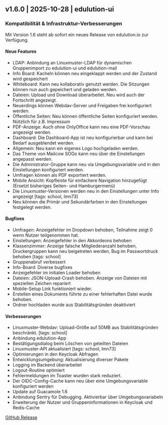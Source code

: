 ## v1.6.0 | 2025-10-28 | edulution-ui

### Kompatibilität & Infrastruktur-Verbesserungen

Mit Version 1.6 steht ab sofort ein neues Release von edulution.io zur Verfügung.

#### Neue Features

- LDAP: Anbindung an Linuxmuster-LDAP für dynamischen Gruppenimport zu edulution-ui und edulution-mail
- Info Board: Kacheln können neu eingeklappt werden und der Zustand wird gespeichert
- Whiteboard: Kann neu kollaborativ genutzt werden. Die Sitzungen können nun auch gepeichert und geladen werden.
- Dateien: Upload und Download überarbeitet. Neu wird auch der Fortschritt angezeigt.
- Neuerdings können Webdav-Server und Freigaben frei konfiguriert werden.
- Öffentliche Seiten: Neu können öffentliche Seiten konfiguriert werden. Nützlich für z.B. Impressum
- PDF-Anzeige: Auch ohne OnlyOffice kann neu eine PDF-Vorschau angezeigt werden.
- Dashboard: Die Dashboard-App ist neu konfigurierbar und kann bei Bedarf ausgeblendet werden.
- Allgemein: Neu kann ein eigenes Logo hochgeladen werden.
- Das Theme von Mailcow SOGo kann neu über die Einstellungen angepasst werden.
- Die Administrator-Gruppe kann neu via Umgebungsvariable und in den Einstellungen konfiguriert werden.
- Umfragen können als PDF exportiert werden.
- Mobile Ansicht: Kopfleiste für einfachere Navigation hinzugefügt (Ersetzt bisheriges Seiten- und Hamburgermenü)
- Die Linuxmuster-Versionen werden neu in den Einstellungen unter Info angezeigt [tags: school, lmn73]
- Neu können die Primär und Sekundärfarben in den Einstellungen festgelegt werden.

#### Bugfixes

- Umfragen: Anzeigefehler im Dropdown behoben, Teilnahme zeigt 0 wenn Nutzer teilgenommen hat.
- Einstellungen: Anzeigefehler in den Akkordeons behoben
- Klassenzimmer: Anzeige falsche Mitgliederanzahl behoben, Druckergruppen kann neu beigetreten werden, Bug im Passwortdruck behoben [tags: school]
- Gruppenabruf verbessert
- Info-Board: Diverse bugfixes
- Anzeigefehler im initialen Loader behoben
- Dateien: JSON-Upload-Crash behoben. Anzeige von Dateien mit speziellen Zeichen repariert
- Mobile-Setup Link funktioniert wieder.
- Erstellen eines Dokuments führte zu einer fehlerhaften Datei wurde behoben.
- Ordner hochladen wurde aus Stabilitätsgründen deaktiviert

#### Verbesserungen

- Linuxmuster-Webdav: Upload-Größe auf 50MB aus Stabilitätsgründen beschränkt. [tags: school]
- Anbindung edulution-App
- Bestätigungsdialog beim Löschen von geteilten Dateien
- Linuxmuster-API aktualisiert [tags: school, lmn73]
- Optimierungen in den Keycloak Abfragen
- Entwicklungsumgebung: Aktualisierung diverser Pakete
- Logging im Backend überarbeitet
- Logout-Routine optimiert
- Fehlermeldungen im Toaster wurden stark reduziert.
- Der OIDC-Config-Cache kann neu über eine Umgebungsvariable konfiguriert werden
- Update auf Guacamole 1.6
- Anbindung Sentry für Debugging. Aktivierbar über Umgebungsvariabeln
- Erweiterung der Nutzer und Gruppeninformationen in Keycloak und Redis-Cache

[GitHub Release](https://github.com/edulution-io/edulution-ui/releases/tag/v1.6.47)
